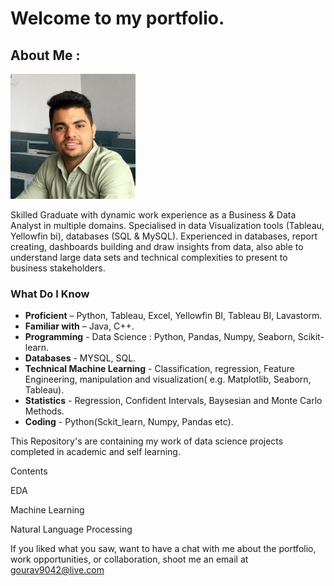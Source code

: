 # Welcome to my portfolio.

## About Me : 
![Gourav sharma](0.jpg)

Skilled Graduate with dynamic work experience as a Business & Data Analyst  in multiple domains. Specialised in data Visualization tools (Tableau, Yellowfin bi), databases (SQL & MySQL). Experienced in databases, report creating, dashboards building and draw insights from data, also able to understand large data sets and technical complexities to present to business stakeholders. 

### What Do I Know
- **Proficient** – Python, Tableau, Excel, Yellowfin BI, Tableau BI, Lavastorm.
- **Familiar with** – Java, C++.
- **Programming** - Data Science : Python, Pandas, Numpy, Seaborn, Scikit-learn.
- **Databases** - MYSQL, SQL.
- **Technical Machine Learning** - Classification, regression, Feature Engineering, manipulation and visualization( e.g. Matplotlib, Seaborn, Tableau).
- **Statistics** - Regression, Confident Intervals, Baysesian and Monte Carlo Methods.
- **Coding** - Python(Sckit_learn, Numpy, Pandas etc).


This Repository's are containing my work of data science projects completed in academic and self learning.


Contents

EDA

Machine Learning

Natural Language Processing

If you liked what you saw, want to have a chat with me about the portfolio, work opportunities, or collaboration, shoot me an email at 
<gourav9042@live.com>
